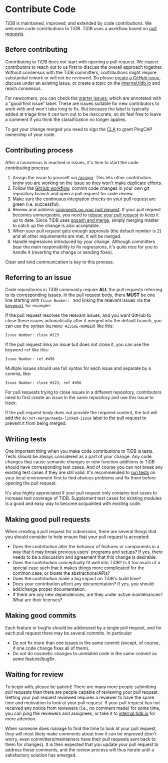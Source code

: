 # Contribute Code

TiDB is maintained, improved, and extended by code contributions. We welcome code contributions to TiDB. TiDB uses a workflow based on [pull requests](https://docs.github.com/en/github/collaborating-with-pull-requests/proposing-changes-to-your-work-with-pull-requests/about-pull-requests).

## Before contributing

Contributing to TiDB does *not* start with opening a pull request. We expect contributors to reach out to us first to discuss the overall approach together. Without consensus with the TiDB committers, contributions might require substantial rework or will not be reviewed. So please [create a GitHub issue](report-an-issue.md), discuss under an existing issue, or create a topic on the [internal.tidb.io](https://internals.tidb.io) and reach consensus.

For newcomers, you can check the [starter issues](https://github.com/pingcap/tidb/contribute), which are annotated with a "good first issue" label. These are issues suitable for new contributors to work with and won't take long to fix. But because the label is typically added at triage time it can turn out to be inaccurate, so do feel free to leave a comment if you think the classification no longer applies.

To get your change merged you need to sign the [CLA](https://cla-assistant.io/pingcap/tidb) to grant PingCAP ownership of your code.

## Contributing process

After a consensus is reached in issues, it's time to start the code contributing process:

1. Assign the issue to yourself via [/assign](https://prow.tidb.io/command-help?repo=pingcap%2Ftidb#assign). This lets other contributors know you are working on the issue so they won't make duplicate efforts.
2. Follow the [GitHub workflow](https://guides.github.com/introduction/flow/), commit code changes in your own git repository branch and open a pull request for code review.
3. Make sure the continuous integration checks on your pull request are green (i.e. successful).
4. Review and address [comments on your pull request](https://docs.github.com/en/github/collaborating-with-pull-requests/reviewing-changes-in-pull-requests/commenting-on-a-pull-request). If your pull request becomes unmergeable, you need to [rebase your pull request](https://github.com/edx/edx-platform/wiki/How-to-Rebase-a-Pull-Request#perform-a-rebase) to keep it up to date. Since TiDB uses [squash and merge](https://docs.github.com/en/repositories/configuring-branches-and-merges-in-your-repository/configuring-pull-request-merges/about-merge-methods-on-github#squashing-your-merge-commits), simply merging master to catch up the change is also acceptable.
5. When your pull request gets enough approvals (the default number is 2) and all other requirements are met, it will be merged.
6. Handle regressions introduced by your change. Although committers bear the main responsibility to fix regressions, it's quite nice for you to handle it (reverting the change or sending fixes).

Clear and kind communication is key to this process.

## Referring to an issue

Code repositories in TiDB community require **ALL** the pull requests referring to its corresponding issues. In the pull request body, there **MUST** be one line starting with `Issue Number: ` and linking the relevant issues via the [keyword](https://docs.github.com/en/issues/tracking-your-work-with-issues/linking-a-pull-request-to-an-issue#linking-a-pull-request-to-an-issue-using-a-keyword), for example:

If the pull request resolves the relevant issues, and you want GitHub to close these issues automatically after it merged into the default branch, you can use the syntax (`KEYWORD #ISSUE-NUMBER`) like this:

```
Issue Number: close #123
```

If the pull request links an issue but does not close it, you can use the keyword `ref` like this:

```
Issue Number: ref #456
```

Multiple issues should use full syntax for each issue and separate by a comma, like:

```
Issue Number: close #123, ref #456
```

For pull requests trying to close issues in a different repository, contributors need to first create an issue in the same repository and use this issue to track.

If the pull request body does not provide the required content, the bot will add the `do-not-merge/needs-linked-issue` label to the pull request to prevent it from being merged.

## Writing tests

One important thing when you make code contributions to TiDB is tests. Tests should be always considered as a part of your change. Any code changes that cause semantic changes or new function additions to TiDB should have corresponding test cases. And of course you can not break any existing test cases if they are still valid. It's recommended to [run tests](../get-started/write-and-run-unit-tests.md) on your local environment first to find obvious problems and fix them before opening the pull request.

It's also highly appreciated if your pull request only contains test cases to increase test coverage of TiDB. Supplement test cases for existing modules is a good and easy way to become acquainted with existing code.

## Making good pull requests

When creating a pull request for submission, there are several things that you should consider to help ensure that your pull request is accepted:

* Does the contribution alter the behavior of features or components in a way that it may break previous users' programs and setups? If yes, there needs to be a discussion and agreement that this change is desirable.
* Does the contribution conceptually fit well into TiDB? Is it too much of a special case such that it makes things more complicated for the common case, or bloats the abstractions/APIs?
* Does the contribution make a big impact on TiDB's build time?
* Does your contribution affect any documentation? If yes, you should add/change proper documentation. 
* If there are any new dependencies, are they under active maintenances? What are their licenses?

## Making good commits

Each feature or bugfix should be addressed by a single pull request, and for each pull request there may be several commits. In particular:

* Do *not* fix more than one issues in the same commit (except, of course, if one code change fixes all of them).
* Do *not* do cosmetic changes to unrelated code in the same commit as some feature/bugfix.

## Waiting for review

To begin with, please be patient! There are many more people submitting pull requests than there are people capable of reviewing your pull request. Getting your pull request reviewed requires a reviewer to have the spare time and motivation to look at your pull request. If your pull request has not received any notice from reviewers (i.e., no comment made) for some time, you can ping the reviewers and assignees, or take it to [internal.tidb.io](https://internals.tidb.io) for more attention.

When someone does manage to find the time to look at your pull request, they will most likely make comments about how it can be improved (don't worry, even committers/maintainers have their pull requests sent back to them for changes). It is then expected that you update your pull request to address these comments, and the review process will thus iterate until a satisfactory solution has emerged.
